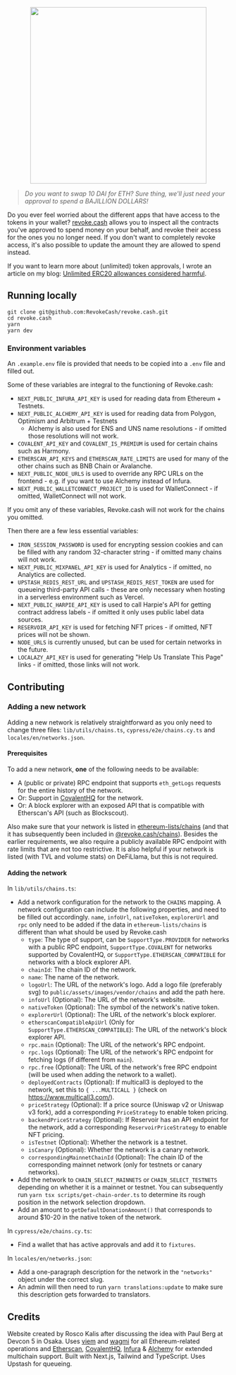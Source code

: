 <p align="center">
  <img width="400" src="public/assets/images/revoke-wordmark-black.svg">
</p>

> _Do you want to swap 10 DAI for ETH? Sure thing, we'll just need your approval to spend a BAJILLION DOLLARS!_

Do you ever feel worried about the different apps that have access to the tokens in your wallet? [revoke.cash](https://revoke.cash) allows you to inspect all the contracts you've approved to spend money on your behalf, and revoke their access for the ones you no longer need. If you don't want to completely revoke access, it's also possible to update the amount they are allowed to spend instead.

If you want to learn more about (unlimited) token approvals, I wrote an article on my blog: [Unlimited ERC20 allowances considered harmful](https://kalis.me/unlimited-erc20-allowances/).

## Running locally

```
git clone git@github.com:RevokeCash/revoke.cash.git
cd revoke.cash
yarn
yarn dev
```

### Environment variables

An `.example.env` file is provided that needs to be copied into a `.env` file and filled out.

Some of these variables are integral to the functioning of Revoke.cash:

- `NEXT_PUBLIC_INFURA_API_KEY` is used for reading data from Ethereum + Testnets.
- `NEXT_PUBLIC_ALCHEMY_API_KEY` is used for reading data from Polygon, Optimism and Arbitrum + Testnets
  - Alchemy is also used for ENS and UNS name resolutions - if omitted those resolutions will not work.
- `COVALENT_API_KEY` and `COVALENT_IS_PREMIUM` is used for certain chains such as Harmony.
- `ETHERSCAN_API_KEYS` and `ETHERSCAN_RATE_LIMITS` are used for many of the other chains such as BNB Chain or Avalanche.
- `NEXT_PUBLIC_NODE_URLS` is used to override any RPC URLs on the frontend - e.g. if you want to use Alchemy instead of Infura.
- `NEXT_PUBLIC_WALLETCONNECT_PROJECT_ID` is used for WalletConnect - if omitted, WalletConnect will not work.

If you omit any of these variables, Revoke.cash will not work for the chains you omitted.

Then there are a few less essential variables:

- `IRON_SESSION_PASSWORD` is used for encrypting session cookies and can be filled with any random 32-character string - if omitted many chains will not work.
- `NEXT_PUBLIC_MIXPANEL_API_KEY` is used for Analytics - if omitted, no Analytics are collected.
- `UPSTASH_REDIS_REST_URL` and `UPSTASH_REDIS_REST_TOKEN` are used for queueing third-party API calls - these are only necessary when hosting in a serverless environment such as Vercel.
- `NEXT_PUBLIC_HARPIE_API_KEY` is used to call Harpie's API for getting contract address labels - if omitted it only uses public label data sources.
- `RESERVOIR_API_KEY` is used for fetching NFT prices - if omitted, NFT prices will not be shown.
- `NODE_URLS` is currently unused, but can be used for certain networks in the future.
- `LOCALAZY_API_KEY` is used for generating "Help Us Translate This Page" links - if omitted, those links will not work.

## Contributing

### Adding a new network

Adding a new network is relatively straightforward as you only need to change three files: `lib/utils/chains.ts`, `cypress/e2e/chains.cy.ts` and `locales/en/networks.json`.

#### Prerequisites

To add a new network, **one** of the following needs to be available:

- A (public or private) RPC endpoint that supports `eth_getLogs` requests for the entire history of the network.
- Or: Support in [CovalentHQ](https://www.covalenthq.com/) for the network.
- Or: A block explorer with an exposed API that is compatible with Etherscan's API (such as Blockscout).

Also make sure that your network is listed in [ethereum-lists/chains](https://github.com/ethereum-lists/chains) (and that it has subsequently been included in [@revoke.cash/chains](https://github.com/RevokeCash/chains)). Besides the earlier requirements, we also require a publicly available RPC endpoint with rate limits that are not too restrictive. It is also helpful if your network is listed (with TVL and volume stats) on DeFiLlama, but this is not required.

#### Adding the network

In `lib/utils/chains.ts`:

- Add a network configuration for the network to the `CHAINS` mapping. A network configuration can include the following properties, and need to be filled out accordingly. `name`, `infoUrl`, `nativeToken`, `explorerUrl` and `rpc` only need to be added if the data in `ethereum-lists/chains` is different than what should be used by Revoke.cash
  - `type`: The type of support, can be `SupportType.PROVIDER` for networks with a public RPC endpoint, `SupportType.COVALENT` for networks supported by CovalentHQ, or `SupportType.ETHERSCAN_COMPATIBLE` for networks with a block explorer API.
  - `chainId`: The chain ID of the network.
  - `name`: The name of the network.
  - `logoUrl`: The URL of the network's logo. Add a logo file (preferably svg) to `public/assets/images/vendor/chains` and add the path here.
  - `infoUrl` (Optional): The URL of the network's website.
  - `nativeToken` (Optional): The symbol of the network's native token.
  - `explorerUrl` (Optional): The URL of the network's block explorer.
  - `etherscanCompatibleApiUrl` (Only for `SupportType.ETHERSCAN_COMPATIBLE`): The URL of the network's block explorer API.
  - `rpc.main` (Optional): The URL of the network's RPC endpoint.
  - `rpc.logs` (Optional): The URL of the network's RPC endpoint for fetching logs (if different from `main`).
  - `rpc.free` (Optional): The URL of the network's free RPC endpoint (will be used when adding the network to a wallet).
  - `deployedContracts` (Optional): If multicall3 is deployed to the network, set this to `{ ...MULTICALL }` (check on https://www.multicall3.com/).
  - `priceStrategy` (Optional): If a price source (Uniswap v2 or Uniswap v3 fork), add a corresponding `PriceStrategy` to enable token pricing.
  - `backendPriceStrategy` (Optional): If Reservoir has an API endpoint for the network, add a corresponding `ReservoirPriceStrategy` to enable NFT pricing.
  - `isTestnet` (Optional): Whether the network is a testnet.
  - `isCanary` (Optional): Whether the network is a canary network.
  - `correspondingMainnetChainId` (Optional): The chain ID of the corresponding mainnet network (only for testnets or canary networks).
- Add the network to `CHAIN_SELECT_MAINNETS` or `CHAIN_SELECT_TESTNETS` depending on whether it is a mainnet or testnet. You can subsequently run `yarn tsx scripts/get-chain-order.ts` to determine its rough position in the network selection dropdown.
- Add an amount to `getDefaultDonationAmount()` that corresponds to around $10-20 in the native token of the network.

In `cypress/e2e/chains.cy.ts`:

- Find a wallet that has active approvals and add it to `fixtures`.

In `locales/en/networks.json`:

- Add a one-paragraph description for the network in the `"networks"` object under the correct slug.
- An admin will then need to run `yarn translations:update` to make sure this description gets forwarded to translators.

## Credits

Website created by Rosco Kalis after discussing the idea with Paul Berg at Devcon 5 in Osaka. Uses [viem](https://github.com/wagmi-dev/viem) and [wagmi](https://github.com/wagmi-dev/wagmi) for all Ethereum-related operations and [Etherscan](https://etherscan.io), [CovalentHQ](https://www.covalenthq.com/), [Infura](https://infura.io/) & [Alchemy](https://www.alchemy.com/) for extended multichain support. Built with Next.js, Tailwind and TypeScript. Uses Upstash for queueing.
